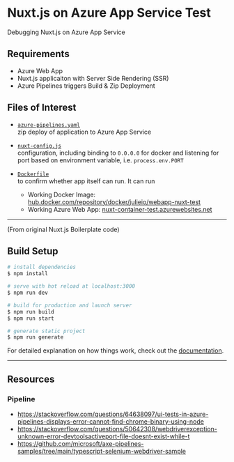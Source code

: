 # Nuxt.js on Azure App Service Test

Debugging Nuxt.js on Azure App Service

## Requirements

- Azure Web App
- Nuxt.js applicaiton with Server Side Rendering (SSR)
- Azure Pipelines triggers Build & Zip Deployment 

## Files of Interest

- [`azure-pipelines.yaml`](./azure-pipelines.yaml)  
  zip deploy of application to Azure App Service

- [`nuxt-config.js`](./nuxt-config.js)  
  configuration, including binding to `0.0.0.0` for docker and listening for port based on environment variable, i.e. `process.env.PORT`

- [`Dockerfile`](./Dockerfile)  
  to confirm whether app itself can run. It can run
  - Working Docker Image: [hub.docker.com/repository/docker/julieio/webapp-nuxt-test](https://hub.docker.com/repository/docker/julieio/webapp-nuxt-test)
  - Working Azure Web App: [nuxt-container-test.azurewebsites.net](https://nuxt-container-test.azurewebsites.net/)

---

(From original Nuxt.js Boilerplate code)

## Build Setup 

```bash
# install dependencies
$ npm install

# serve with hot reload at localhost:3000
$ npm run dev

# build for production and launch server
$ npm run build
$ npm run start

# generate static project
$ npm run generate
```

For detailed explanation on how things work, check out the [documentation](https://nuxtjs.org).

---

## Resources

### Pipeline

- https://stackoverflow.com/questions/64638097/ui-tests-in-azure-pipelines-displays-error-cannot-find-chrome-binary-using-node
- https://stackoverflow.com/questions/50642308/webdriverexception-unknown-error-devtoolsactiveport-file-doesnt-exist-while-t
- https://github.com/microsoft/axe-pipelines-samples/tree/main/typescript-selenium-webdriver-sample